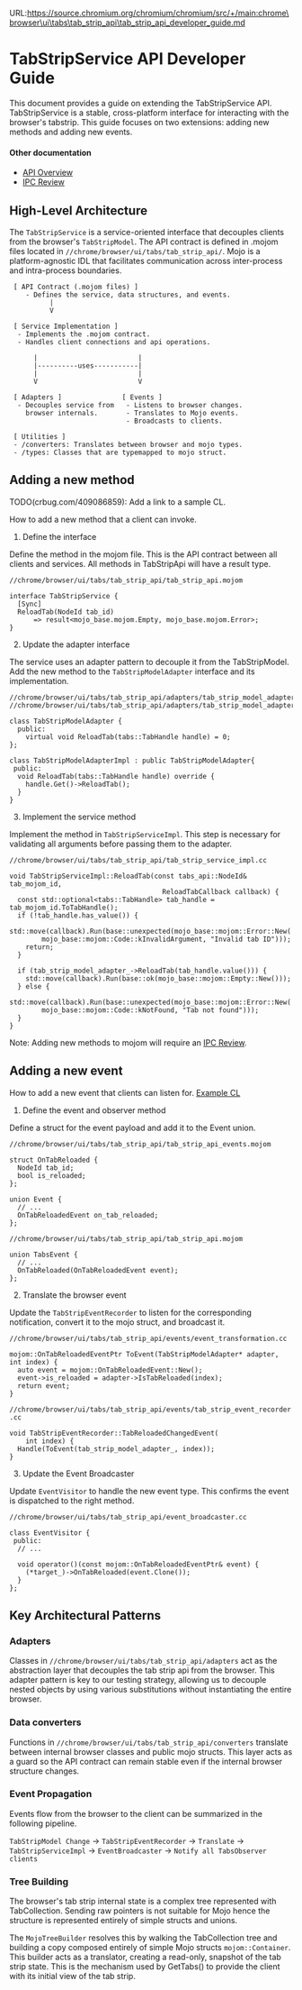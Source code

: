 URL:https://source.chromium.org/chromium/chromium/src/+/main:chrome\browser\ui\tabs\tab_strip_api\tab_strip_api_developer_guide.md
# TabStripService API Developer Guide
This document provides a guide on extending the TabStripService API.
TabStripService is a stable, cross-platform interface for interacting with the
browser's tabstrip. This guide focuses on two extensions: adding new methods and
adding new events.

#### Other documentation
- [API Overview](tab_strip_api.md)
- [IPC Review](/docs/security/ipc-reviews.md)

## High-Level Architecture
The `TabStripService` is a service-oriented interface that decouples clients
from the browser's `TabStripModel`. The API contract is defined in .mojom files
located in `//chrome/browser/ui/tabs/tab_strip_api/`. Mojo is a
platform-agnostic IDL that facilitates communication across inter-process and
intra-process boundaries.

```
 [ API Contract (.mojom files) ]
    - Defines the service, data structures, and events.
          |
          V

 [ Service Implementation ]
  - Implements the .mojom contract.
  - Handles client connections and api operations.

      |                         |
      |----------uses-----------|
      |                         |
      V                         V

 [ Adapters ]               [ Events ]
  - Decouples service from   - Listens to browser changes.
    browser internals.       - Translates to Mojo events.
                             - Broadcasts to clients.

 [ Utilities ]
 - /converters: Translates between browser and mojo types.
 - /types: Classes that are typemapped to mojo struct.
```

## Adding a new method
TODO(crbug.com/409086859): Add a link to a sample CL.

How to add a new method that a client can invoke.

1. Define the interface

Define the method in the mojom file. This is the API contract between all
clients and services. All methods in TabStripApi will have a result type.

`//chrome/browser/ui/tabs/tab_strip_api/tab_strip_api.mojom`

```
interface TabStripService {
  [Sync]
  ReloadTab(NodeId tab_id)
      => result<mojo_base.mojom.Empty, mojo_base.mojom.Error>;
}
```
2. Update the adapter interface

The service uses an adapter pattern to decouple it from the TabStripModel. Add
the new method to the `TabStripModelAdapter` interface and its implementation.

```
//chrome/browser/ui/tabs/tab_strip_api/adapters/tab_strip_model_adapter.h
//chrome/browser/ui/tabs/tab_strip_api/adapters/tab_strip_model_adapter.cc
```

```
class TabStripModelAdapter {
  public:
    virtual void ReloadTab(tabs::TabHandle handle) = 0;
};

class TabStripModelAdapterImpl : public TabStripModelAdapter{
 public:
  void ReloadTab(tabs::TabHandle handle) override {
    handle.Get()->ReloadTab();
  }
}
```

3. Implement the service method

Implement the method in `TabStripServiceImpl`. This step is necessary for
validating all arguments before passing them to the adapter.

`//chrome/browser/ui/tabs/tab_strip_api/tab_strip_service_impl.cc`

```
void TabStripServiceImpl::ReloadTab(const tabs_api::NodeId& tab_mojom_id,
                                      ReloadTabCallback callback) {
  const std::optional<tabs::TabHandle> tab_handle = tab_mojom_id.ToTabHandle();
  if (!tab_handle.has_value()) {
    std::move(callback).Run(base::unexpected(mojo_base::mojom::Error::New(
        mojo_base::mojom::Code::kInvalidArgument, "Invalid tab ID")));
    return;
  }

  if (tab_strip_model_adapter_->ReloadTab(tab_handle.value())) {
    std::move(callback).Run(base::ok(mojo_base::mojom::Empty::New()));
  } else {
    std::move(callback).Run(base::unexpected(mojo_base::mojom::Error::New(
        mojo_base::mojom::Code::kNotFound, "Tab not found")));
  }
}
```

Note: Adding new methods to mojom will require an
[IPC Review](/docs/security/ipc-reviews.md).

## Adding a new event
How to add a new event that clients can listen for.
[Example CL](https://chromium-review.googlesource.com/c/chromium/src/+/6832181)

1. Define the event and observer method

Define a struct for the event payload and add it to the Event union.

`//chrome/browser/ui/tabs/tab_strip_api/tab_strip_api_events.mojom`

```
struct OnTabReloaded {
  NodeId tab_id;
  bool is_reloaded;
};

union Event {
  // ...
  OnTabReloadedEvent on_tab_reloaded;
};
```

`//chrome/browser/ui/tabs/tab_strip_api/tab_strip_api.mojom`

```
union TabsEvent {
  // ...
  OnTabReloaded(OnTabReloadedEvent event);
};
```

2. Translate the browser event

Update the `TabStripEventRecorder` to listen for the corresponding notification,
convert it to the mojo struct, and broadcast it.

`//chrome/browser/ui/tabs/tab_strip_api/events/event_transformation.cc`

```
mojom::OnTabReloadedEventPtr ToEvent(TabStripModelAdapter* adapter, int index) {
  auto event = mojom::OnTabReloadedEvent::New();
  event->is_reloaded = adapter->IsTabReloaded(index);
  return event;
}
```

`//chrome/browser/ui/tabs/tab_strip_api/events/tab_strip_event_recorder.cc`

```
void TabStripEventRecorder::TabReloadedChangedEvent(
    int index) {
  Handle(ToEvent(tab_strip_model_adapter_, index));
}
```

3. Update the Event Broadcaster

Update `EventVisitor` to handle the new event type. This confirms the event is
dispatched to the right method.

`//chrome/browser/ui/tabs/tab_strip_api/event_broadcaster.cc`

```
class EventVisitor {
 public:
  // ...

  void operator()(const mojom::OnTabReloadedEventPtr& event) {
    (*target_)->OnTabReloaded(event.Clone());
  }
};
```

## Key Architectural Patterns

### Adapters
Classes in `//chrome/browser/ui/tabs/tab_strip_api/adapters` act as the
abstraction layer that decouples the tab strip api from the browser. This
adapter pattern is key to our testing strategy, allowing us to decouple nested
objects by using various substitutions without instantiating the entire browser.

### Data converters
Functions in `//chrome/browser/ui/tabs/tab_strip_api/converters` translate
between internal browser classes and public mojo structs. This layer acts as a
guard so the API contract can remain stable even if the internal browser
structure changes.

### Event Propagation
Events flow from the browser to the client can be summarized in the following
pipeline.

`TabStripModel Change` -> `TabStripEventRecorder` -> `Translate`
-> `TabStripServiceImpl` -> `EventBroadcaster` ->
`Notify all TabsObserver clients`

### Tree Building
The browser's tab strip internal state is a complex tree represented with
TabCollection. Sending raw pointers is not suitable for Mojo hence the structure
is represented entirely of simple structs and unions.

The `MojoTreeBuilder` resolves this by walking the TabCollection tree and
building a copy composed entirely of simple Mojo structs `mojom::Container`.
This builder acts as a translator, creating a read-only, snapshot of the tab
strip state. This is the mechanism used by GetTabs() to provide the client with
its initial view of the tab strip.
